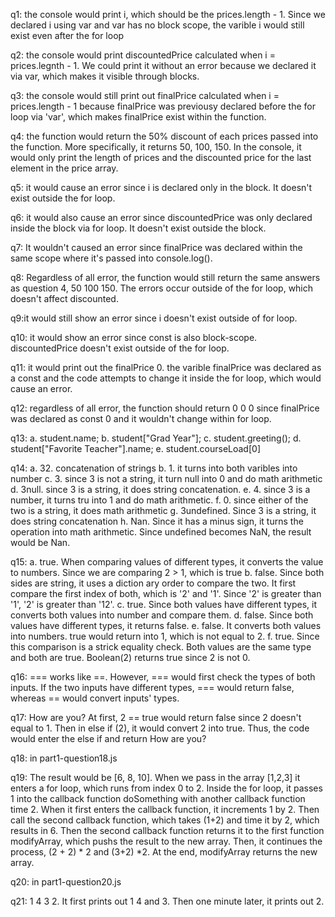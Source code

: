 q1: the console would print i, which should be the prices.length - 1. Since we declared i using var and var has no block scope, the varible i would still exist even after the for loop

q2: the console would print discountedPrice calculated when i = prices.legnth - 1. We could print it without an error because we declared it via var, which makes it visible through blocks. 

q3: the console would still print out finalPrice calculated when i = prices.length - 1 because finalPrice was previousy declared before the for loop via 'var', which makes finalPrice exist within the function. 

q4: the function would return the 50% discount of each prices passed into the function. More specifically, it returns 50, 100, 150. In the console, it would only print the length of prices and the discounted price for the last element in the price array. 

q5: it would cause an error since i is declared only in the block. It doesn't exist outside the for loop.

q6: it would also cause an error since discountedPrice was only declared inside the block via for loop. It doesn't exist outside the block.

q7: It wouldn't caused an error since finalPrice was declared within the same scope where it's passed into console.log(). 

q8: Regardless of all error, the function would still return the same answers as question 4, 50 100 150. The errors occur outside of the for loop, which doesn't affect discounted.

q9:it would still show an error since i doesn't exist outside of for loop.

q10: it would show an error since const is also block-scope. discountedPrice doesn't exist outside of the for loop.

q11: it would print out the finalPrice 0. the varible finalPrice was declared as a const and the code attempts to change it inside the for loop, which would cause an error. 

q12: regardless of all error, the function should return 0 0 0 since finalPrice was declared as const 0 and it wouldn't change within for loop. 

q13: 
a. student.name;
b. student["Grad Year"];
c. student.greeting();
d. student["Favorite Teacher"].name;
e. student.courseLoad[0]

q14:
a. 32. concatenation of strings
b. 1. it turns into both varibles into number
c. 3. since 3 is not a string, it turn null into 0 and do math arithmetic
d. 3null. since 3 is a string, it does string concatenation.
e. 4. since 3 is a number, it turns tru into 1 and do math arithmetic.
f. 0. since either of the two is a string, it does math arithmetic
g. 3undefined. Since 3 is a string, it does string concatenation
h. Nan. Since it has a minus sign, it turns the operation into math arithmetic. Since undefined becomes NaN, the result would be Nan. 

q15:
a. true. When comparing values of different types, it converts the value to numbers. Since we are comparing 2 > 1, which is true
b. false. Since both sides are string, it uses a diction ary order to compare the two. It first compare the first index of both, which is '2' and '1'. Since '2' is greater than '1', '2' is greater than '12'. 
c. true. Since both values have different types, it converts both values into number and compare them. 
d. false. Since both values have different types, it returns false.
e. false. It converts both values into numbers. true would return into 1, which is not equal to 2.
f. true. Since this comparison is a strick equality check. Both values are the same type and both are true. Boolean(2) returns true since 2 is not 0. 

q16: === works like ==. However, === would first check the types of both inputs. If the two inputs have different types, === would return false, whereas == would convert inputs' types. 

q17: How are you? At first, 2 == true would return false since 2 doesn't equal to 1. Then in else if (2), it would convert 2 into true. Thus, the code would enter the else if and return How are you?

q18: in part1-question18.js

q19: The result would be [6, 8, 10]. When we pass in the array [1,2,3] it enters a for loop, which runs from index 0 to 2. Inside the for loop, it passes 1 into the callback function doSomething with another callback function time 2. When it first enters the callback function, it increments 1 by 2. Then call the second callback function, which takes (1+2) and time it by 2, which results in 6. Then the second callback function returns it to the first function modifyArray, which pushs the result to the new array. Then, it continues the process, (2 + 2) * 2 and (3+2) *2. At the end, modifyArray returns the new array.

q20: in part1-question20.js

q21: 1 4 3 2. It first prints out 1 4 and 3. Then one minute later, it prints out 2. 